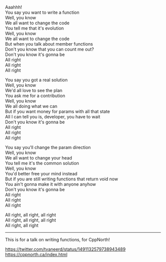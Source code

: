 
Aaahhh!  
You say you want to write a function  
Well, you know  
We all want to change the code  
You tell me that it's evolution  
Well, you know  
We all want to change the code  
But when you talk about member functions  
Don't you know that you can count me out?  
Don't you know it's gonna be  
All right  
All right  
All right  

You say you got a real solution  
Well, you know  
We'd all love to see the plan  
You ask me for a contribution  
Well, you know  
We all doing what we can  
But if you want money for params with all that state  
All I can tell you is, developer, you have to wait  
Don't you know it's gonna be  
All right  
All right  
All right  

You say you'll change the param direction  
Well, you know  
We all want to change your head  
You tell me it's the common solution  
Well, you know  
You'd better free your mind instead  
But if you are still writing functions that return void now  
You ain't gonna make it with anyone anyhow  
Don't you know it's gonna be  
All right  
All right  
All right  

All right, all right, all right  
All right, all right, all right  
All right, all right  

---

This is for a talk on writing functions, for CppNorth!

https://twitter.com/tvaneerd/status/1491132579738943489  
https://cppnorth.ca/index.html  

